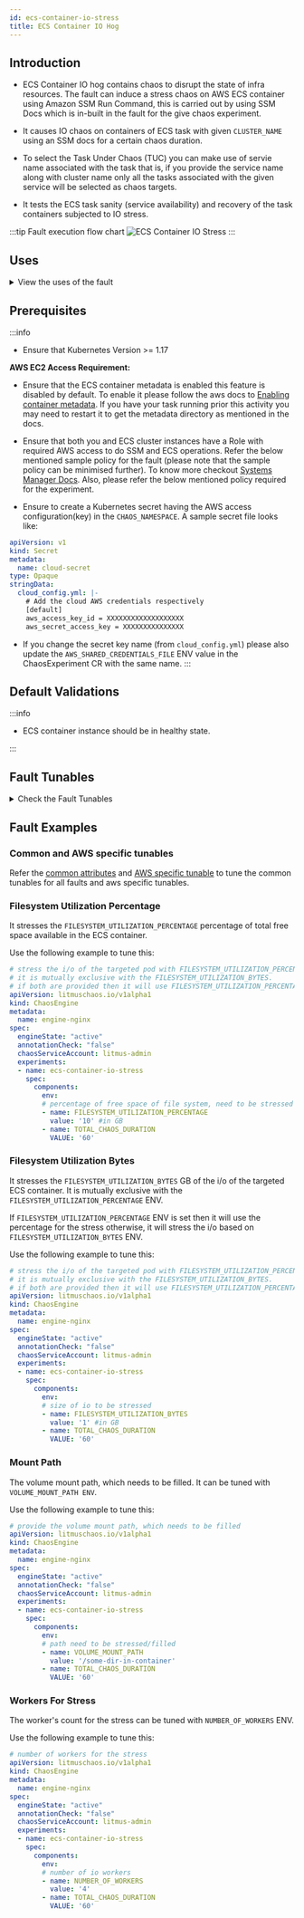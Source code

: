 ```yaml
---
id: ecs-container-io-stress
title: ECS Container IO Hog
---
```


## Introduction

- ECS Container IO hog contains chaos to disrupt the state of infra resources. The fault can induce a stress chaos on AWS ECS container using Amazon SSM Run Command, this is carried out by using SSM Docs which is in-built in the fault for the give chaos experiment.

- It causes IO chaos on containers of ECS task with given `CLUSTER_NAME` using an SSM docs for a certain chaos duration.

- To select the Task Under Chaos (TUC) you can make use of servie name associated with the task that is, if you provide the service name along with cluster name only all the tasks associated with the given service will be selected as chaos targets.

- It tests the ECS task sanity (service availability) and recovery of the task containers subjected to IO stress.

:::tip Fault execution flow chart
![ECS Container IO Stress](./static/images/ecs-stress-chaos.png)
:::

## Uses

<details>
<summary>View the uses of the fault</summary>
<div>
Filesystem read and write is another very common and frequent scenario we find with conrainers/applications that can result in the eviction of the application (task container) and impact its delivery. Such scenarios that can still occur despite whatever availability aids docker provides. These problems are generally referred to as "Noisy Neighbour" problems.

Injecting a rogue process into a target task container, we starve the main microservice process (typically pid 1) of the resources allocated to it (where limits are defined) causing slowness in application traffic or in other cases unrestrained use can cause instance to exhaust resources leading to eviction of all task containers. So this category of chaos fault helps to build the immunity on the application undergoing any such stress scenario.
</div>
</details>

## Prerequisites

:::info

- Ensure that Kubernetes Version >= 1.17

**AWS EC2 Access Requirement:**

- Ensure that the ECS container metadata is enabled this feature is disabled by default. To enable it please follow the aws docs to [Enabling container metadata](https://docs.aws.amazon.com/AmazonECS/latest/developerguide/container-metadata.html). If you have your task running prior this activity you may need to restart it to get the metadata directory as mentioned in the docs.

- Ensure that both you and ECS cluster instances have a Role with required AWS access to do SSM and ECS operations. Refer the below mentioned sample policy for the fault (please note that the sample policy can be minimised further). To know more checkout [Systems Manager Docs](https://docs.aws.amazon.com/systems-manager/latest/userguide/setup-launch-managed-instance.html). Also, please refer the below mentioned policy required for the experiment.

- Ensure to create a Kubernetes secret having the AWS access configuration(key) in the `CHAOS_NAMESPACE`. A sample secret file looks like:

```yaml
apiVersion: v1
kind: Secret
metadata:
  name: cloud-secret
type: Opaque
stringData:
  cloud_config.yml: |-
    # Add the cloud AWS credentials respectively
    [default]
    aws_access_key_id = XXXXXXXXXXXXXXXXXXX
    aws_secret_access_key = XXXXXXXXXXXXXXX
```

- If you change the secret key name (from `cloud_config.yml`) please also update the `AWS_SHARED_CREDENTIALS_FILE` ENV value in the ChaosExperiment CR with the same name.
:::

## Default Validations

:::info

- ECS container instance should be in healthy state.

:::

## Fault Tunables

<details>
    <summary>Check the Fault Tunables</summary>
    <h2>Mandatory Fields</h2>
    <table>
        <tr>
        <th> Variables </th>
        <th> Description </th>
        <th> Notes </th>
        </tr>
        <tr> 
        <td> CLUSTER_NAME </td>
        <td> Name of the target ECS cluster</td>
        <td> Eg. cluster-1 </td>
        </tr>
        <tr>
        <td> REGION </td>
        <td> The region name of the target ECS cluster</td>
        <td> Eg. us-east-1 </td>
        </tr>
    </table>
    <h2>Optional Fields</h2>
<table>
    <tr>
      <th> Variables </th>
      <th> Description </th>
      <th> Notes </th>
    </tr>
    <tr> 
      <td> TOTAL_CHAOS_DURATION </td>
      <td> The total duration for chaos injection (in seconds) </td>
      <td> Defaults to 30s </td>
    </tr>
    <tr> 
      <td> CHAOS_INTERVAL </td>
      <td> The interval (in seconds) between successive chaos injection</td>
      <td> Defaults to 60s </td>
    </tr>  
    <tr> 
      <td> AWS_SHARED_CREDENTIALS_FILE </td>
      <td> Provide the path for aws secret credentials</td>
      <td> Defaults to <code>/tmp/cloud_config.yml</code> </td>
    </tr>
    <tr> 
      <td> FILESYSTEM_UTILIZATION_BYTES </td>
      <td> Provide the memory for IO stress (in GB)</td>
      <td> Defaults to 1 </td>
    </tr>
    <tr> 
      <td> VOLUME_MOUNT_PATH </td>
      <td> Provide the mount path for IO stress</td>
      <td> Defaults to /tmp </td>
    </tr>
    <tr> 
      <td> NUMBER_OF_WORKERS </td>
      <td> Provide the number of workers for memory stress chaos</td>
      <td> Defaults to 1 </td>
    </tr>
    <tr>
      <td> SEQUENCE </td>
      <td> It defines sequence of chaos execution for multiple instance</td>
      <td> Default value: parallel. Supported: serial, parallel </td>
    </tr>
    <tr>
      <td> RAMP_TIME </td>
      <td> Period to wait before and after injection of chaos (in seconds) </td>
      <td> For example: <code>30</code> </td>
    </tr>     
</table>
</details>

## Fault Examples

### Common and AWS specific tunables

Refer the [common attributes](../common-tunables-for-all-faults) and [AWS specific tunable](./aws-fault-tunables) to tune the common tunables for all faults and aws specific tunables.

### Filesystem Utilization Percentage

It stresses the `FILESYSTEM_UTILIZATION_PERCENTAGE` percentage of total free space available in the ECS container.

Use the following example to tune this:

[embedmd]:# (./static/manifests/ecs-stress-chaos/filesystem-utilization-percentage.yaml yaml)
```yaml
# stress the i/o of the targeted pod with FILESYSTEM_UTILIZATION_PERCENTAGE of total free space 
# it is mutually exclusive with the FILESYSTEM_UTILIZATION_BYTES.
# if both are provided then it will use FILESYSTEM_UTILIZATION_PERCENTAGE for stress
apiVersion: litmuschaos.io/v1alpha1
kind: ChaosEngine
metadata:
  name: engine-nginx
spec:
  engineState: "active"
  annotationCheck: "false"
  chaosServiceAccount: litmus-admin
  experiments:
  - name: ecs-container-io-stress
    spec:
      components:
        env:
        # percentage of free space of file system, need to be stressed
        - name: FILESYSTEM_UTILIZATION_PERCENTAGE
          value: '10' #in GB
        - name: TOTAL_CHAOS_DURATION
          VALUE: '60'
```

### Filesystem Utilization Bytes

It stresses the `FILESYSTEM_UTILIZATION_BYTES` GB of the i/o of the targeted ECS container. It is mutually exclusive with the `FILESYSTEM_UTILIZATION_PERCENTAGE` ENV. 

If `FILESYSTEM_UTILIZATION_PERCENTAGE` ENV is set then it will use the percentage for the stress otherwise, it will stress the i/o based on `FILESYSTEM_UTILIZATION_BYTES` ENV.

Use the following example to tune this:

[embedmd]:# (./static/manifests/ecs-container-io-stress/filesystem-utilization-bytes.yaml yaml)
```yaml
# stress the i/o of the targeted pod with FILESYSTEM_UTILIZATION_PERCENTAGE of total free space 
# it is mutually exclusive with the FILESYSTEM_UTILIZATION_BYTES.
# if both are provided then it will use FILESYSTEM_UTILIZATION_PERCENTAGE for stress
apiVersion: litmuschaos.io/v1alpha1
kind: ChaosEngine
metadata:
  name: engine-nginx
spec:
  engineState: "active"
  annotationCheck: "false"
  chaosServiceAccount: litmus-admin
  experiments:
  - name: ecs-container-io-stress
    spec:
      components:
        env:
        # size of io to be stressed
        - name: FILESYSTEM_UTILIZATION_BYTES
          value: '1' #in GB
        - name: TOTAL_CHAOS_DURATION
          VALUE: '60'
```

### Mount Path

The volume mount path, which needs to be filled. It can be tuned with `VOLUME_MOUNT_PATH ENV`.

Use the following example to tune this:

[embedmd]:# (./static/manifests/ecs-container-io-stress/mount-path.yaml yaml)
```yaml
# provide the volume mount path, which needs to be filled
apiVersion: litmuschaos.io/v1alpha1
kind: ChaosEngine
metadata:
  name: engine-nginx
spec:
  engineState: "active"
  annotationCheck: "false"
  chaosServiceAccount: litmus-admin
  experiments:
  - name: ecs-container-io-stress
    spec:
      components:
        env:
        # path need to be stressed/filled
        - name: VOLUME_MOUNT_PATH
          value: '/some-dir-in-container'
        - name: TOTAL_CHAOS_DURATION
          VALUE: '60'
```

### Workers For Stress

The worker's count for the stress can be tuned with `NUMBER_OF_WORKERS` ENV.

Use the following example to tune this:

[embedmd]:# (./static/manifests/ecs-container-io-stress/io-number-of-workers.yaml yaml)
```yaml
# number of workers for the stress
apiVersion: litmuschaos.io/v1alpha1
kind: ChaosEngine
metadata:
  name: engine-nginx
spec:
  engineState: "active"
  annotationCheck: "false"
  chaosServiceAccount: litmus-admin
  experiments:
  - name: ecs-container-io-stress
    spec:
      components:
        env:
        # number of io workers 
        - name: NUMBER_OF_WORKERS
          value: '4'
        - name: TOTAL_CHAOS_DURATION
          VALUE: '60'
```
